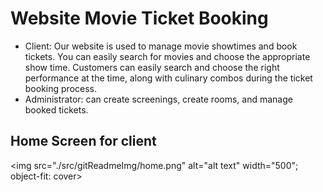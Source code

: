 # Website Movie Ticket Booking 

- Client: Our website is used to manage movie showtimes and book tickets. You can easily search for movies and choose the appropriate show time. Customers can easily search and choose the right performance at the time, along with culinary combos during the ticket booking process.
- Administrator: can create screenings, create rooms, and manage booked tickets.

## Home Screen for client
<img src="./src/gitReadmeImg/home.png" alt="alt text" width="500"; object-fit: cover>